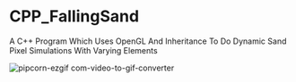 # CPP_FallingSand
A C++ Program Which Uses OpenGL And Inheritance To Do Dynamic Sand Pixel Simulations With Varying Elements

![pipcorn-ezgif com-video-to-gif-converter](https://github.com/Kingerthanu/CPP_FallingSand/assets/76754592/c471bb12-9c24-453d-bc77-b8c962e16695)
